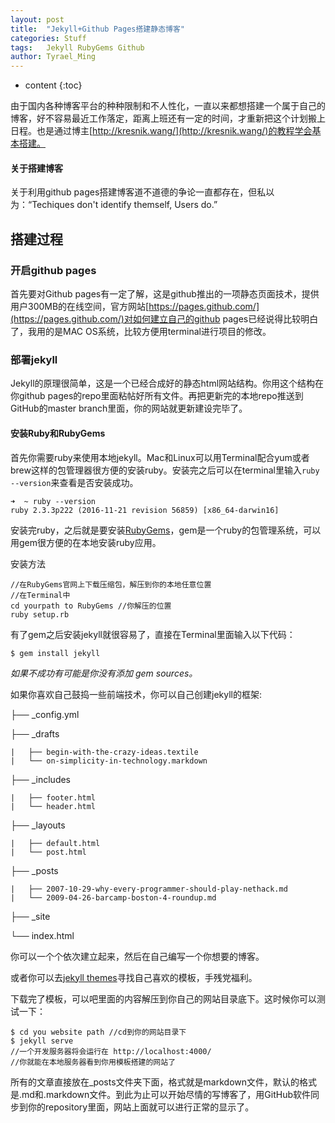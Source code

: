 ```yaml
---
layout:	post
title:	"Jekyll+Github Pages搭建静态博客"
categories: Stuff
tags:	Jekyll RubyGems Github
author:	Tyrael_Ming
---
```


* content
{:toc}

由于国内各种博客平台的种种限制和不人性化，一直以来都想搭建一个属于自己的博客，好不容易最近工作落定，距离上班还有一定的时间，才重新把这个计划搬上日程。也是通过博主[http://kresnik.wang/](http://kresnik.wang/)的教程学会基本搭建。

#### 关于搭建博客
关于利用github pages搭建博客道不道德的争论一直都存在，但私以为：“Techiques don't identify themself, Users do.”

## 搭建过程

### 开启github pages

首先要对Github pages有一定了解，这是github推出的一项静态页面技术，提供用户300MB的在线空间，官方网站[https://pages.github.com/](https://pages.github.com/)对如何建立自己的github pages已经说得比较明白了，我用的是MAC OS系统，比较方便用terminal进行项目的修改。

### 部署jekyll

Jekyll的原理很简单，这是一个已经合成好的静态html网站结构。你用这个结构在你github pages的repo里面粘帖好所有文件。再把更新完的本地repo推送到GitHub的master branch里面，你的网站就更新建设完毕了。

#### 安装Ruby和RubyGems

首先你需要ruby来使用本地jekyll。Mac和Linux可以用Terminal配合yum或者brew这样的包管理器很方便的安装ruby。安装完之后可以在terminal里输入`ruby --version`来查看是否安装成功。

```
➜  ~ ruby --version
ruby 2.3.3p222 (2016-11-21 revision 56859) [x86_64-darwin16]
```

安装完ruby，之后就是要安装[RubyGems](https://rubygems.org/pages/download)，gem是一个ruby的包管理系统，可以用gem很方便的在本地安装ruby应用。

安装方法

```
//在RubyGems官网上下载压缩包，解压到你的本地任意位置
//在Terminal中
cd yourpath to RubyGems //你解压的位置
ruby setup.rb
```

有了gem之后安装jekyll就很容易了，直接在Terminal里面输入以下代码：

```
$ gem install jekyll
```

*如果不成功有可能是你没有添加 gem sources。*

如果你喜欢自己鼓捣一些前端技术，你可以自己创建jekyll的框架:

├── _config.yml   

├── _drafts

```
|   ├── begin-with-the-crazy-ideas.textile
|   └── on-simplicity-in-technology.markdown
```

├── _includes

```
|   ├── footer.html
|   └── header.html
```

├── _layouts

```
|   ├── default.html
|   └── post.html
```

├── _posts

```
|   ├── 2007-10-29-why-every-programmer-should-play-nethack.md
|   └── 2009-04-26-barcamp-boston-4-roundup.md
```

├── _site

└── index.html

你可以一个个依次建立起来，然后在自己编写一个你想要的博客。

或者你可以去[jekyll themes](http://jekyllthemes.org/)寻找自己喜欢的模板，手残党福利。

下载完了模板，可以吧里面的内容解压到你自己的网站目录底下。这时候你可以测试一下：

```
$ cd you website path //cd到你的网站目录下
$ jekyll serve
//一个开发服务器将会运行在 http://localhost:4000/
//你就能在本地服务器看到你用模板搭建的网站了
```

所有的文章直接放在_posts文件夹下面，格式就是markdown文件，默认的格式是.md和.markdown文件。到此为止可以开始尽情的写博客了，用GitHub软件同步到你的repository里面，网站上面就可以进行正常的显示了。

